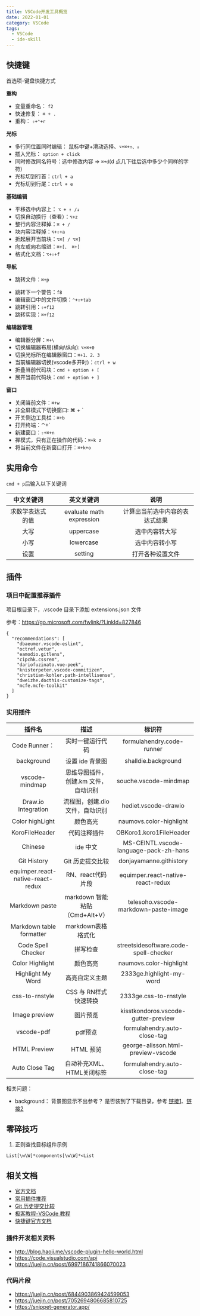 ```yaml
---
title: VSCode开发工具概览
date: 2022-01-01
category: VSCode
tags:
  - VSCode
  - ide-skill
---
```


<!-- more -->

## 快捷键

首选项-键盘快捷方式

**重构**

- 变量重命名： `f2`
- 快速修复： `⌘ + .`
- 重构： `⇧+⌃+r`

**光标**

- 多行同位置同时编辑： 鼠标中键+滑动选择、`⌥+⌘+↑、↓`
- 插入光标： `option + click`
- 同时修改同名符号：选中修改内容 => `⌘+d`(d 点几下往后选中多少个同样的字符)
- 光标切到行首：`ctrl + a`
- 光标切到行尾：`ctrl + e`

**基础编辑**

- 平移选中内容上： `⌥ + ↑ /↓`
- 切换自动换行（查看）：`⌥+z`
- 整行内容注释掉：`⌘ + /`
- 块内容注释掉：`⌥+⇧+a`
- 折起展开当前块：`⌥⌘[ / ⌥⌘]`
- 向左或向右缩进：`⌘+[、 ⌘+]`
- 格式化文档：`⌥+⇧+f`

**导航**

- 跳转文件：`⌘+p`
<!-- - 跳转指定行： -->
- 跳转下一个警告：`f8`
- 编辑窗口中的文件切换：`⌃+⇧+tab`
- 跳转引用：`⇧+f12`
- 跳转实现：`⌘+f12`

**编辑器管理**

- 编辑器分屏：`⌘+\`
- 切换编辑器布局(横向\纵向): `⌥+⌘+0`
- 切换光标所在编辑器窗口：`⌘+1、2、3`
- 当前编辑器切换(vscode多开时)：`ctrl + w`
- 折叠当前代码块：`cmd + option + [`
- 展开当前代码块：`cmd + option + ]`

**窗口**

- 关闭当前文件：`⌘+w`
- 非全屏模式下切换窗口: ⌘ + `
- 开关侧边工具栏：`⌘+b`
- 打开终端：⌃+`
- 新建窗口：`⇧+⌘+n`
- 禅模式，只有正在操作的代码：`⌘+k z`
- 将当前文件在新窗口打开：`⌘+k+o`

## 实用命令

`cmd + p`后输入以下关键词

|    中文关键词    |        英文关键词        |              说明              |
| :--------------: | :----------------------: | :----------------------------: |
| 求数学表达式的值 | evaluate math expression | 计算出当前选中内容的表达式结果 |
|       大写       |        uppercase         |         选中内容转大写         |
|       小写       |        lowercase         |         选中内容转小写         |
|       设置       |         setting          |        打开各种设置文件        |



## 插件

### 项目中配置推荐插件

项目根目录下，.vscode 目录下添加 extensions.json 文件

参考：https://go.microsoft.com/fwlink/?LinkId=827846

```
{
  "recommendations": [
    "dbaeumer.vscode-eslint",
    "octref.vetur",
    "eamodio.gitlens",
    "cipchk.cssrem",
    "dariofuzinato.vue-peek",
    "knisterpeter.vscode-commitizen",
    "christian-kohler.path-intellisense",
    "dweizhe.docthis-customize-tags",
    "mcfe.mcfe-toolkit"
  ]
}
```
### 实用插件

|              插件名               |                 描述                 |                 标识符                 |
| :-------------------------------: | :----------------------------------: | :------------------------------------: |
|           Code Runner：           |           实时一键运行代码           |       formulahendry.code-runner        |
|            background             |           设置 ide 背景图            |          shalldie.background           |
|          vscode-mindmap           | 思维导图插件，创建.km 文件，自动识别 |         souche.vscode-mindmap          |
|        Draw.io Integration        |    流程图，创建.dio文件，自动识别    |          hediet.vscode-drawio          |
|          Color highLight          |               颜色高光               |        naumovs.color-highlight         |
|          KoroFileHeader           |             代码注释插件             |        OBKoro1.koro1FileHeader         |
|              Chinese              |               ide 中文               | MS-CEINTL.vscode-language-pack-zh-hans |
|            Git History            |           Git 历史提交比较           |        donjayamanne.githistory         |
| equimper.react-native-react-redux |          RN、react代码片段           |   equimper.react-native-react-redux    |
|          Markdown paste           |    markdown 智能粘贴（Cmd+Alt+V）    |  telesoho.vscode-markdown-paste-image  |  |
|     Markdown table formatter      |          markdown表格格式化          |                                        |
|        Code Spell Checker         |               拼写检查               | streetsidesoftware.code-spell-checker  |
|          Color Highlight          |               颜色高亮               |        naumovs.color-highlight         |
|         Highlight My Word         |            高亮自定义主题            |        2333ge.highlight-my-word        |
|          css-to-rnstyle           |        CSS 与 RN样式快速转换         |         2333ge.css-to-rnstyle          |
|           Image preview           |               图片预览               |  kisstkondoros.vscode-gutter-preview   |
|            vscode-pdf             |               pdf预览                |      formulahendry.auto-close-tag      |
|           HTML Preview            |              HTML 预览               |   george-alisson.html-preview-vscode   |
|          Auto Close Tag           |      自动补充XML、HTML关闭标签       |      formulahendry.auto-close-tag      |

相关问题：

- background： 背景图显示不出参考？ 是否装到了下载目录，参考 [链接1][bg1]、[链接2][bg2]

[bg1]: https://blog.csdn.net/toopoo/article/details/88841755
[bg2]: https://github.com/Microsoft/vscode/issues/7426


## 零碎技巧

1. 正则查找目标组件示例

```
List[\w\W]*components[\w\W]*<List
```

## 相关文档

- [官方文档](https://code.visualstudio.com/docs/languages/javascript)
- [常用插件推荐](https://www.jianshu.com/p/3eebde5748a6)
- [Git 历史提交比较](https://www.cnblogs.com/EdisonVan/p/10642698.html)
- [极客教程-VSCode 教程](https://geek-docs.com/vscode/vscode-tutorials/what-is-vscode.html)
- [快捷键官方文档](https://code.visualstudio.com/shortcuts/keyboard-shortcuts-macos.pdf)

### 插件开发相关资料

- http://blog.haoji.me/vscode-plugin-hello-world.html
- https://code.visualstudio.com/api
- https://juejin.cn/post/6997186741866070023

### 代码片段

- https://juejin.cn/post/6844903869424599053
- https://juejin.cn/post/7052694806685810725
- https://snippet-generator.app/

